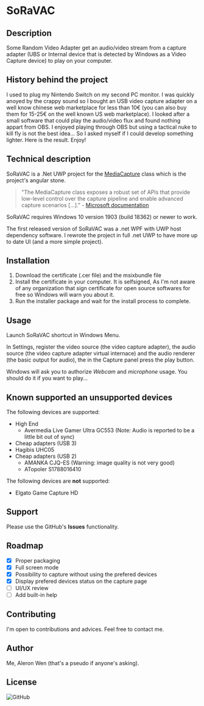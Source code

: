 # SoRaVAC

## Description

Some Random Video Adapter get an audio/video stream from a capture adapter (UBS or Internal device that is detected by Windows as a Video Capture device) to play on your computer.

## History behind the project

I used to plug my Nintendo Switch on my second PC monitor. I was quickly anoyed by the crappy sound so I bought an USB video capture adapter on a well know chinese web marketplace for less than 10€ (you can also buy them for 15-25€ on the well known US web marketplace). I looked after a small software that could play the audio/video flux and found nothing appart from OBS.
I enjoyed playing through OBS but using a tactical nuke to kill fly is not the best idea... So I asked myself if I could develop something lighter.
Here is the result.
Enjoy!

## Technical description

SoRaVAC is a .Net UWP project for the [MediaCapture](https://docs.microsoft.com/en-gb/uwp/api/Windows.Media.Capture.MediaCapture?view=winrt-18362) class which is the project's angular stone.
> "The MediaCapture class exposes a robust set of APIs that provide low-level control over the capture pipeline and enable advanced capture scenarios [...]." - [Microsoft documentation](https://docs.microsoft.com/en-gb/windows/uwp/audio-video-camera/basic-photo-video-and-audio-capture-with-mediacapture)

SoRaVAC requires Windows 10 version 1903 (build 18362) or newer to work.

The first released version of SoRaVAC was a .net WPF with UWP host dependency software. I rewrote the project in full .net UWP to have more up to date UI (and a more simple project).

## Installation

  1. Download the certificate (.cer file) and the msixbundle file
  2. Install the certificate in your computer. It is selfsigned, As I'm not aware of any organization that sign certificate for open source softwares for free so Windows will warn you about it.
  3. Run the installer package and wait for the install process to complete.

## Usage

Launch SoRaVAC shortcut in Windows Menu.

In Settings, register the video source (the video capture adapter), the audio source  (the video capture adapter virtual internace) and the audio renderer (the basic output for audio), the in the Capture panel press the play button.

Windows will ask you to authorize *Webcam* and *microphone* usage. You should do it if you want to play...

## Known supported an unsupported devices

The following devices are supported:

- High End
  - Avermedia Live Gamer Ultra GC553 (Note: Audio is reported to be a little bit out of sync)
- Cheap adapters (USB 3)
- Hagibis UHC05
- Cheap adapters (USB 2)
  - AMANKA CJQ-ES (Warning: image quality is not very good)
  - ATopoler S1788016410

The following devices are **not** supported:

- Elgato Game Capture HD

## Support

Please use the GitHub's **Issues** functionality.

## Roadmap

- [x] Proper packaging
- [x] Full screen mode
- [x] Possibility to capture without using the prefered devices
- [x] Display prefered devices status on the capture page
- [ ] UI/UX review
- [ ] Add built-in help

## Contributing

I'm open to contributions and advices. Feel free to contact me.

## Author

Me, Aleron Wen (that's a pseudo if anyone's asking).

## License

![GitHub](https://img.shields.io/github/license/AleronWen/SoRaVAC?style=plastic)
